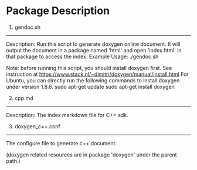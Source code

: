 Package Description
====================

1. gendoc.sh
--------------
Description: Run this script to generate doxygen online document.
It will output the document in a package named 'html' and open 'index.html' in that package to access the index.
Example Usage: ./gendoc.sh

Note: before running this script, you should install doxygen first.
See instruction at https://www.stack.nl/~dimitri/doxygen/manual/install.html
For Ubuntu, you can directly run the following commands to install doxygen under version 1.8.6.
    sudo apt-get update
    sudo apt-get install doxygen

2. cpp.md
--------------
Description: The index markdown file for C++ sdk.

3. doxygen_c++.conf
--------------
The configure file to generate c++ document.

(doxygen related resources are in package 'doxygen' under the parent path.)

